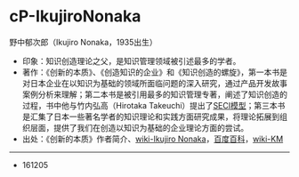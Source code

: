 # cP-IkujiroNonaka

野中郁次郎（Ikujiro Nonaka，1935出生）

- 印象：知识创造理论之父，是知识管理领域被引述最多的学者。
- 著作：《创新的本质》、《创造知识的企业》和《知识创造的螺旋》，第一本书是对日本企业在以知识为基础的领域所面临问题的深入研究，通过产品开发故事案例分析来理解；第二本书是被引用最多的知识管理专著，阐述了知识创造的过程，书中他与竹内弘高（Hirotaka Takeuchi）提出了[SECI模型](https://en.wikipedia.org/wiki/SECI_model_of_knowledge_dimensions)；第三本书是汇集了日本一些著名学者的知识理论和实践方面研究成果，将理论拓展到组织层面，提供了我们在创造以知识为基础的企业理论方面的尝试。
- 出处：《创新的本质》作者简介、[wiki-Ikujiro Nonaka](https://en.wikipedia.org/wiki/Ikujiro_Nonaka)，[百度百科](http://baike.baidu.com/link?url=xoJllHcZYRXbCCaLz8K31mTnsj--IwfLLN4GR5vBg_LnN0IsnJQS3fgVpTtTzK7TMa9E1Rs9RT9E0GYvN7Dsd4RDZIirj1KTktouUDqRd2-fVr8ie2-KYcGZKxr_oFr3SxTRFVh3FcrvyYrleoJDTK)，[wiki-KM](https://en.wikipedia.org/wiki/Knowledge_management)


---

- 161205
